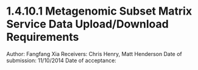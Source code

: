 # 1.4.10.1 Metagenomic Subset Matrix Service Data Upload/Download Requirements

Author: Fangfang Xia
Receivers: Chris Henry, Matt Henderson
Date of submission: 11/10/2014
Date of acceptance: 


